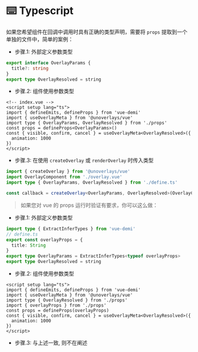# ⌨️ Typescript

如果您希望组件在回调中调用时具有正确的类型声明，需要将 `props` 提取到一个单独的文件中，简单的案例：

- 步骤.1: 外部定义参数类型

```ts
export interface OverlayParams {
  title?: string
}
export type OverlayResolved = string
```

- 步骤.2: 组件使用参数类型

```vue
<!-- index.vue -->
<script setup lang="ts">
import { defineEmits, defineProps } from 'vue-demi'
import { useOverlayMeta } from '@unoverlays/vue'
import type { OverlayParams, OverlayResolved } from './props'
const props = defineProps<OverlayParams>()
const { visible, confirm, cancel } = useOverlayMeta<OverlayResolved>({
  animation: 1000
})
</script>
```

- 步骤.3: 在使用 `createOverlay` 或 `renderOverlay` 时传入类型

```ts
import { createOverlay } from '@unoverlays/vue'
import OverlayComponent from './overlay.vue'
import type { OverlayParams, OverlayResolved } from './define.ts'

const callback = createOverlay<OverlayParams, OverlayResolved>(OverlayComponent)
```

> 如果您对 vue 的 props 运行时验证有要求，你可以这么做：

- 步骤.1: 外部定义参数类型

```ts
import type { ExtractInferTypes } from 'vue-demi'
// define.ts
export const overlayProps = {
  title: String
}
export type OverlayParams = ExtractInferTypes<typeof overlayProps>
export type OverlayResolved = string
```

- 步骤.2: 组件使用参数类型

```vue
<script setup lang="ts">
import { defineEmits, defineProps } from 'vue-demi'
import { useOverlayMeta } from '@unoverlays/vue'
import type { OverlayResolved } from './props'
import { overlayProps } from './props'
const props = defineProps(overlayProps)
const { visible, confirm, cancel } = useOverlayMeta<OverlayResolved>({
  animation: 1000
})
</script>
```

- 步骤.3: 与上述一致, 则不在阐述